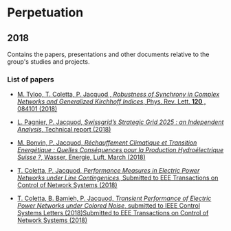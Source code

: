 # Perpetuation
## 2018
Contains the papers, presentations and other documents relative to the group's studies and projects.

### List of papers

* [M. Tyloo, T. Coletta, P. Jacquod , *Robustness of Synchrony in Complex Networks and Generalized Kirchhoff Indices*, Phys. Rev. Lett. **120** , 084101 (2018)](https://github.com/GeeeHesso/Perpetuation/tree/master/2018/Papers/Kirchhoff)

* [L. Pagnier, P. Jacquod, *Swissgrid’s Strategic Grid 2025 : an Independent Analysis*, Technical report (2018)](https://github.com/GeeeHesso/Perpetuation/tree/master/2018/Papers/Swissgrid_2025)

* [M. Bonvin, P. Jacquod, *Réchauffement Climatique et Transition Energétique : Quelles Conséquences pour la Production Hydroélectrique Suisse ?*,
Wasser, Energie, Luft, March (2018)](https://github.com/GeeeHesso/Perpetuation/tree/master/2018/Papers/WEL)

* [T. Coletta, P. Jacquod, *Performance Measures in Electric Power Networks under Line Contingenices*, Submitted to EEE Transactions on Control of Network Systems (2018)](https://github.com/GeeeHesso/Perpetuation/tree/master/2018/Papers/Gramian)

* [T. Coletta, B. Bamieh, P. Jacquod, *Transient Performance of Electric Power Networks under Colored Noise*, submitted to IEEE Control Systems Letters (2018)Submitted to EEE Transactions on Control of Network Systems (2018)](https://github.com/GeeeHesso/Perpetuation/tree/master/2018/Papers/Gramiannoise)